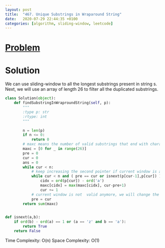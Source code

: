 ```yaml
---
layout: post
title:  "467. Unique Substrings in Wraparound String"
date:   2020-07-29 22:44:35 +0100
categories: [algorithm, sliding-window, leetcode]
---
```


# [Problem](https://leetcode.com/problems/unique-substrings-in-wraparound-string/)

# Solution

We can use sliding-window to all the longest substrings present in string s. Next, we will use an array of length 26 to filter all the duplicated substrings.

```python
class Solution(object):
    def findSubstringInWraproundString(self, p):
        """
        :type p: str
        :rtype: int
        """
        
        n = len(p)
        if n <= 0:
            return 0
        # maxc means the number of valid substrings that end with character idx+'a'
        maxc = [0 for _ in range(26)]
        pre = 0
        cur = 0
        ans = 0
        while cur < n:
            # keep increasing the second pointer if current window is a valid answer
            while cur < n and ( pre == cur or isnext(p[cur-1],p[cur]) ): 
                cidx = ord(p[cur]) - ord('a')
                maxc[cidx] = max(maxc[cidx], cur-pre+1)
                cur += 1     
            # current window is not  valid anymore, we will change the first pointer to start a new window scanning
            pre = cur
        return sum(maxc)

        
def isnext(a,b):
    if ord(b) - ord(a) == 1 or (a == 'z' and b == 'a'):
        return True
    return False

```


Time Complexity: O(n)
Space Complexity: O(1)
